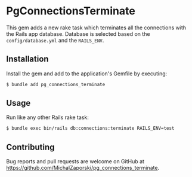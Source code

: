 # PgConnectionsTerminate

This gem adds a new rake task which terminates all the connections with the Rails app database.
Database is selected based on the `config/database.yml` and the `RAILS_ENV`.

## Installation

Install the gem and add to the application's Gemfile by executing:

```sh
$ bundle add pg_connections_terminate
```

## Usage

Run like any other Rails rake task:

```sh
$ bundle exec bin/rails db:connections:terminate RAILS_ENV=test
```

## Contributing

Bug reports and pull requests are welcome on GitHub at https://github.com/MichalZaporski/pg_connections_terminate.
